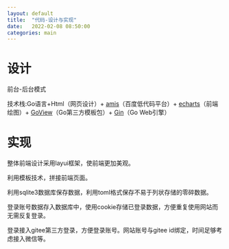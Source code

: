 ```yaml
---
layout: default
title:  "代码-设计与实现"
date:   2022-02-08 08:50:00
categories: main
---
```


# 设计

前台-后台模式

技术栈:Go语言+Html（网页设计）+ [amis](https://baidu.gitee.io/amis/zh-CN/docs/index)（百度低代码平台）+ [echarts](https://echarts.apache.org/zh/index.html)（前端绘图）+ [GoView](https://github.com/foolin/goview)（Go第三方模板包）+ [Gin](https://github.com/gin-gonic/gin)（Go Web引擎）

# 实现

整体前端设计采用layui框架，使前端更加美观。

利用模板技术，拼接前端页面。

利用sqlite3数据库保存数据，利用toml格式保存不易于列状存储的零碎数据。

登录账号数据存入数据库中，使用cookie存储已登录数据，方便重复使用网站而无需反复登录。

登录接入gitee第三方登录，方便登录账号。网站账号与gitee id绑定，时间足够考虑接入微信等。

